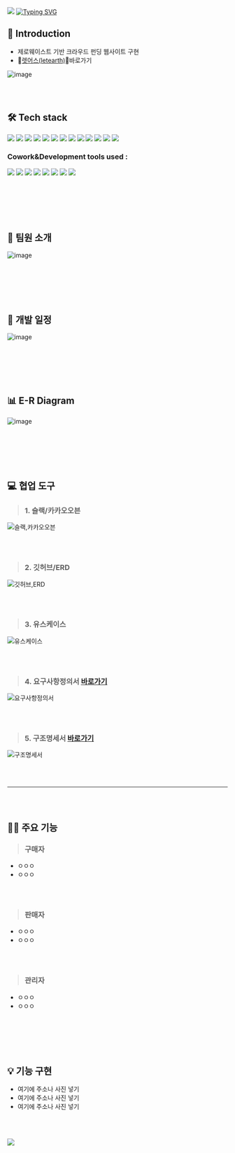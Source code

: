 <img src="https://capsule-render.vercel.app/api?type=waving&color=B6AD90&height=150&section=header" />

<a href="https://git.io/typing-svg">
<img src="https://readme-typing-svg.demolab.com?font=Fira+Code&weight=600&size=30&pause=1000&color=A4AC85&center=true&width=900&lines=FinalProject_letearth" alt="Typing SVG" />
</a>

## 📢 Introduction
- 제로웨이스트 기반 크라우드 펀딩 웹사이트 구현
- 🍃[렛어스(letearth)](http://letearth.shop/main/all)🍃바로가기


![image](https://user-images.githubusercontent.com/118797686/216546787-14caf1bb-ff12-443f-8d54-fbf8d7bc08f4.png)


### 　　　

## 🛠 Tech stack
<img src="https://img.shields.io/badge/-Spring Framework-6DB33F?style=flat-plastic&logo=Spring&logoColor=white"/>   <img src="https://img.shields.io/badge/-MyBatis-191A1B?style=flat-plastic&logo=MyBatis&logoColor=white"/>   <img src="https://img.shields.io/badge/-Maven-C71A36?style=flat-plastic&logo=Apache Maven&logoColor=white"/>   <img src="https://img.shields.io/badge/-JavaScript-F7DF1E?style=flat-plastic&logo=JavaScript&logoColor=white"/>   <img src="https://img.shields.io/badge/-jQuery-0769AD?style=flat-plastic&logo=jQuery&logoColor=white"/>   <img src="https://img.shields.io/badge/-API-F575C6?style=flat-plastic&logo=API&logoColor=white"/>   <img src="https://img.shields.io/badge/-AJAX-37D1CB?style=flat-plastic&logo=AJAX&logoColor=white"/>   <img src="https://img.shields.io/badge/-MySQL-4479A1?style=flat-plastic&logo=MySQL&logoColor=white"/>   <img src="https://img.shields.io/badge/-CSS-F59C54?style=flat-plastic&logo=CSS3&logoColor=white"/>   <img src="https://img.shields.io/badge/-SCSS-CD6799?style=flat-plastic&logo=SCSS&logoColor=white"/>   <img src="https://img.shields.io/badge/-HTML-E34F26?style=flat-plastic&logo=HTML5&logoColor=white"/>   <img src="https://img.shields.io/badge/-Bootstrap-7952B3?style=flat-plastic&logo=Bootstrap&logoColor=white"/>   <img src="https://img.shields.io/badge/-ApachetTomcat9.0-D22128?style=flat-plastic&logo=Apache&logoColor=white"/>   




### Cowork&Development tools used : 
<img src="https://img.shields.io/badge/STS-6DB33F?style=flat-plastic&logo=Spring&logoColor=white"/>   <img src="https://img.shields.io/badge/KakaoOven-FFCD00?style=flat-plastic&logo=Kakao&logoColor=white"/>   <img src="https://img.shields.io/badge/ERDcloud-937BF2?style=flat-plastic&logo=ERDcloud&logoColor=white"/>   <img src="https://img.shields.io/badge/Git-F05032?style=flat-plastic&logo=Git&logoColor=white"/>   <img src="https://img.shields.io/badge/GitHub-181717?style=flat-plastic&logo=GitHub&logoColor=white"/>   <img src="https://img.shields.io/badge/Google Sheets-34A853?style=flat-plastic&logo=Google Sheets&logoColor=white"/>   <img src="https://img.shields.io/badge/Slack-4A154B?style=flat-plastic&logo=Slack&logoColor=white"/>   <img src="https://img.shields.io/badge/Google Meet-00897B?style=flat-plastic&logo=Google Meet&logoColor=white"/>   






### 　　　
### 　

## 👯 팀원 소개
![image](https://user-images.githubusercontent.com/118797686/216547863-4b32aeb3-7e10-41f9-80d0-895e5616d0ad.png)

### 　　　

### 　

## 📅 개발 일정
![image](https://user-images.githubusercontent.com/118797686/216546843-3c152274-7181-47b9-99e7-b5a1705e5f1d.png)

### 　　　

### 　　　

## 📊 E-R Diagram
![image](https://user-images.githubusercontent.com/118797686/216549254-320c11d3-ff96-4d64-a9ba-bc7d39e710f5.png)

### 　　

### 　　　

## 💻 협업 도구　
> ### 1. 슬랙/카카오오븐
![슬랙,카카오오븐](https://user-images.githubusercontent.com/118797686/214765131-159d896a-a0e1-4647-ad1f-aa9586d6ff0e.png)
### 　
> ### 2. 깃허브/ERD
![깃허브,ERD](https://user-images.githubusercontent.com/118797686/214765144-84bb2465-d502-4c4f-b855-5e84df891500.png)
### 　
> ### 3. 유스케이스
![유스케이스](https://user-images.githubusercontent.com/118797686/214765158-90a619ea-c07b-4333-b29d-99a9ed8ba32c.png)
### 　
> ### 4. 요구사항정의서 [바로가기](https://docs.google.com/spreadsheets/d/1QtAqQH0A_m7-ze3XhSkfsWuaNlpo1l9SFScPLc-R-X4/edit?pli=1#gid=554889087)
![요구사항정의서](https://user-images.githubusercontent.com/118797686/214765172-159d0fd2-7227-4964-9220-876cec2e16d0.png)
### 　
> ### 5. 구조명세서 [바로가기](https://docs.google.com/spreadsheets/d/1QtAqQH0A_m7-ze3XhSkfsWuaNlpo1l9SFScPLc-R-X4/edit?pli=1#gid=447372283)
![구조명세서](https://user-images.githubusercontent.com/118797686/214765187-cc323510-b687-4344-9a76-32103dc16516.png)

### 　　　
<hr>

### 　　　　

## 👩‍💻 주요 기능 
> ### 구매자
 - ㅇㅇㅇ
 - ㅇㅇㅇ
### 　　
> ### 판매자
 - ㅇㅇㅇ
 - ㅇㅇㅇ
### 　　
> ### 관리자
 - ㅇㅇㅇ
 - ㅇㅇㅇ

### 　　
### 　　

## 💡 기능 구현
- 여기에 주소나 사진 넣기
- 여기에 주소나 사진 넣기
- 여기에 주소나 사진 넣기

### 　　

<img src="https://capsule-render.vercel.app/api?type=waving&color=B6AD90&height=150&section=footer" />
